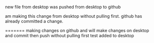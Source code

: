 new file from desktop
was pushed from desktop to github

am making this change from desktop without pulling first. github has already committed a change.

=======
making changes on github and will make changes on desktop and commit then push without pulling first
test
added to desktop
